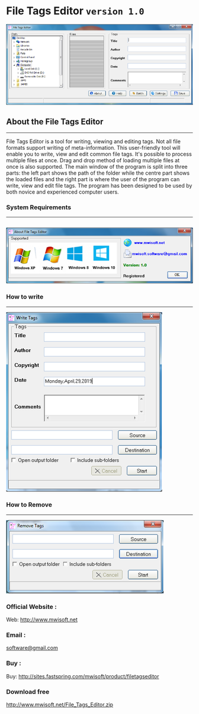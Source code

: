 # File Tags Editor  ```version 1.0```
![alt text](SCREENSHOTS/Main.PNG "File Tags Editor Main")
## About the File Tags Editor

****
File Tags Editor is a tool for writing, viewing and editing tags. Not all  file formats support writing of meta-information.
This user-friendly tool will enable you to write, view and edit common file tags. It's possible to process multiple files at once.
Drag and drop method of loading multiple files at once is also supported.
The main window of the program is split into three parts: the left part shows the path of the folder while the centre part shows the loaded files and the right part is where the user of the program can write, view and edit file tags.
The program has been designed to be used by both novice and experienced computer users.
### System Requirements
****
```Windows 10, Windows 8.1, Windows 8, Windows 7, Windows xp
```

![alt text](SCREENSHOTS/About.PNG "File Tags Editor About")

### How to write
****
![alt text](SCREENSHOTS/Write.PNG "File Tags Editor Write")

### How to Remove
****
![alt text](SCREENSHOTS/Remove.PNG "File Tags Editor Remove")

### Official Website :

Web: http://www.mwisoft.net

### Email :
software@gmail.com

### Buy :

Buy: http://sites.fastspring.com/mwisoft/product/filetagseditor

### Download free

 http://www.mwisoft.net/File_Tags_Editor.zip
